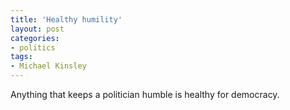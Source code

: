 ```yaml
---
title: 'Healthy humility'
layout: post
categories:
- politics
tags:
- Michael Kinsley
---
```


Anything that keeps a politician humble is healthy for democracy.
